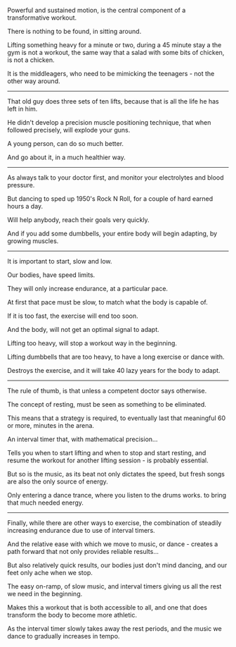 Powerful and sustained motion,
is the central component of a transformative workout.

There is nothing to be found,
in sitting around.

Lifting something heavy for a minute or two, during a 45 minute stay a the gym is not a workout,
the same way that a salad with some bits of chicken, is not a chicken.

It is the middleagers,
who need to be mimicking the teenagers - not the other way around.

---

That old guy does three sets of ten lifts,
because that is all the life he has left in him.

He didn't develop a precision muscle positioning technique,
that when followed precisely, will explode your guns.

A young person,
can do so much better.

And go about it,
in a much healthier way.

---

As always talk to your doctor first,
and monitor your electrolytes and blood pressure.

But dancing to sped up 1950's Rock N Roll,
for a couple of hard earned hours a day.

Will help anybody,
reach their goals very quickly.

And if you add some dumbbells,
your entire body will begin adapting, by growing muscles.

---

It is important to start,
slow and low.

Our bodies,
have speed limits.

They will only increase endurance,
at a particular pace.

At first that pace must be slow,
to match what the body is capable of.

If it is too fast,
the exercise will end too soon.

And the body,
will not get an optimal signal to adapt.

Lifting too heavy,
will stop a workout way in the beginning.

Lifting dumbbells that are too heavy,
to have a long exercise or dance with.

Destroys the exercise,
and it will take 40 lazy years for the body to adapt.

---

The rule of thumb,
is that unless a competent doctor says otherwise.

The concept of resting,
must be seen as something to be eliminated.

This means that a strategy is required,
to eventually last that meaningful 60 or more, minutes in the arena.

An interval timer that,
with mathematical precision...

Tells you when to start lifting and when to stop and start resting,
and resume the workout for another lifting session - is probably essential.

But so is the music, as its beat not only dictates the speed,
but fresh songs are also the only source of energy.

Only entering a dance trance,
where you listen to the drums works. to bring that much needed energy.

---

Finally, while there are other ways to exercise,
the combination of steadily increasing endurance due to use of interval timers.

And the relative ease with which we move to music,
or dance - creates a path forward that not only provides reliable results...

But also relatively quick results,
our bodies just don't mind dancing, and our feet only ache when we stop.

The easy on-ramp, of slow music,
and interval timers giving us all the rest we need in the beginning.

Makes this a workout that is both accessible to all,
and one that does transform the body to become more athletic.

As the interval timer slowly takes away the rest periods,
and the music we dance to gradually increases in tempo.
